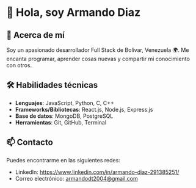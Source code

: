 # 👋 Hola, soy **Armando Diaz**

## 🚀 Acerca de mí
Soy un apasionado desarrollador Full Stack de Bolivar, Venezuela 🌍. Me encanta programar, aprender cosas nuevas y compartir mi conocimiento con otros.

## 🛠️ Habilidades técnicas
- **Lenguajes**: JavaScript, Python, C, C++
- **Frameworks/Bibliotecas**: React.js, Node.js, Express.js
- **Base de datos**: MongoDB, PostgreSQL
- **Herramientas**: Git, GitHub, Terminal

## 📫 Contacto
Puedes encontrarme en las siguientes redes:
- LinkedIn: https://www.linkedin.com/in/armando-diaz-291385251/
- Correo electrónico: armandodt2004@gmail.com
